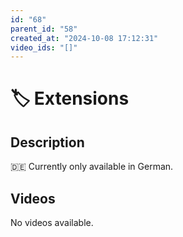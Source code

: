 ```yaml
---
id: "68"
parent_id: "58"
created_at: "2024-10-08 17:12:31"
video_ids: "[]"
---
```


# 🏷️ Extensions

## Description

🇩🇪 Currently only available in German.

## Videos

No videos available.
